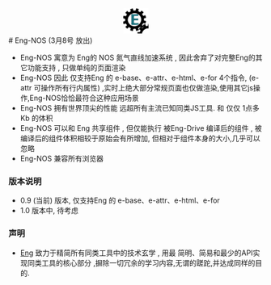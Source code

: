 <div align=center><img width="50" height="50" src="https://github.com/343830384/Eng/blob/master/img/80.png"/></div>
# Eng-NOS (3月8号 放出)

   * Eng-NOS 寓意为 Eng的 NOS 氮气直线加速系统 , 因此舍弃了对完整Eng的其它功能支持 , 只做单纯的页面渲染
   * Eng-NOS 因此 仅支持Eng 的 e-base、e-attr、e-html、e-for 4个指令, (e-attr 可操作所有行内属性) ,实时上绝大部分常规页面也仅做渲染,使用其它js操作,Eng-NOS恰恰最符合这种应用场景
   * Eng-NOS 拥有世界顶尖的性能 远超所有主流已知同类JS工具. 和 仅仅 1点多 Kb 的体积
   * Eng-NOS 可以和 Eng 共享组件 , 但仅能执行 被Eng-Drive 编译后的组件 , 被编译后的组件体积相较于原始会有所增加, 但相对于组件本身的大小,几乎可以忽略
   * Eng-NOS 兼容所有浏览器
 ### 版本说明

   * 0.9 (当前) 版本, 仅支持Eng 的 e-base、e-attr、e-html、e-for 
   * 1.0 版本中, 待考虑

### 声明

   * [Eng](https://github.com/343830384/Eng) 致力于精简所有同类工具中的技术玄学 , 用最 简明、简易和最少的API实现同类工具的核心部分 ,摒除一切冗余的学习内容,无谓的蹉跎,并达成同样的目的.
    
       